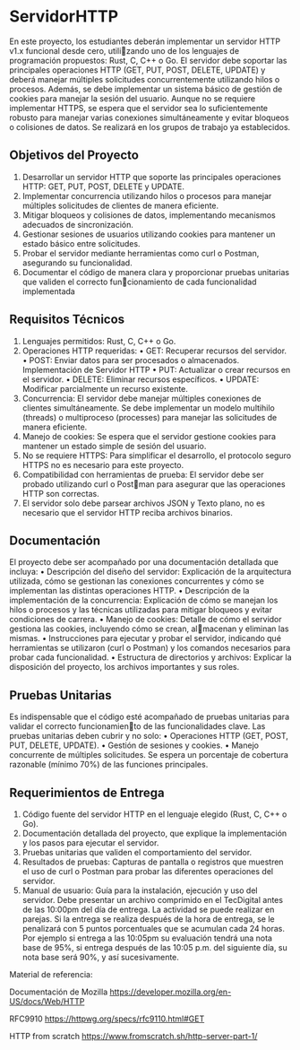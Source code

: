 # ServidorHTTP
En este proyecto, los estudiantes deberán implementar un servidor HTTP v1.x funcional desde cero, utilizando uno de los lenguajes de programación propuestos: Rust, C, C++ o Go. El servidor debe soportar las
principales operaciones HTTP (GET, PUT, POST, DELETE, UPDATE) y deberá manejar múltiples solicitudes
concurrentemente utilizando hilos o procesos. Además, se debe implementar un sistema básico de gestión
de cookies para manejar la sesión del usuario. Aunque no se requiere implementar HTTPS, se espera que el
servidor sea lo suficientemente robusto para manejar varias conexiones simultáneamente y evitar bloqueos
o colisiones de datos. Se realizará en los grupos de trabajo ya establecidos.


## Objetivos del Proyecto
1. Desarrollar un servidor HTTP que soporte las principales operaciones HTTP: GET, PUT, POST, DELETE
y UPDATE.
2. Implementar concurrencia utilizando hilos o procesos para manejar múltiples solicitudes de clientes
de manera eficiente.
3. Mitigar bloqueos y colisiones de datos, implementando mecanismos adecuados de sincronización.
4. Gestionar sesiones de usuarios utilizando cookies para mantener un estado básico entre solicitudes.
5. Probar el servidor mediante herramientas como curl o Postman, asegurando su funcionalidad.
6. Documentar el código de manera clara y proporcionar pruebas unitarias que validen el correcto funcionamiento de cada funcionalidad implementada

## Requisitos Técnicos
1. Lenguajes permitidos: Rust, C, C++ o Go.
2. Operaciones HTTP requeridas:
• GET: Recuperar recursos del servidor.
• POST: Enviar datos para ser procesados o almacenados.
Implementación de Servidor HTTP
• PUT: Actualizar o crear recursos en el servidor.
• DELETE: Eliminar recursos específicos.
• UPDATE: Modificar parcialmente un recurso existente.
3. Concurrencia: El servidor debe manejar múltiples conexiones de clientes simultáneamente. Se debe
implementar un modelo multihilo (threads) o multiproceso (processes) para manejar las solicitudes de
manera eficiente.
4. Manejo de cookies: Se espera que el servidor gestione cookies para mantener un estado simple de
sesión del usuario.
5. No se requiere HTTPS: Para simplificar el desarrollo, el protocolo seguro HTTPS no es necesario para
este proyecto.
6. Compatibilidad con herramientas de prueba: El servidor debe ser probado utilizando curl o Postman para asegurar que las operaciones HTTP son correctas.
7. El servidor solo debe parsear archivos JSON y Texto plano, no es necesario que el servidor HTTP reciba
archivos binarios.

## Documentación
El proyecto debe ser acompañado por una documentación detallada que incluya:
• Descripción del diseño del servidor: Explicación de la arquitectura utilizada, cómo se gestionan las
conexiones concurrentes y cómo se implementan las distintas operaciones HTTP.
• Descripción de la implementación de la concurrencia: Explicación de cómo se manejan los hilos o
procesos y las técnicas utilizadas para mitigar bloqueos y evitar condiciones de carrera.
• Manejo de cookies: Detalle de cómo el servidor gestiona las cookies, incluyendo cómo se crean, almacenan y eliminan las mismas.
• Instrucciones para ejecutar y probar el servidor, indicando qué herramientas se utilizaron (curl o
Postman) y los comandos necesarios para probar cada funcionalidad.
• Estructura de directorios y archivos: Explicar la disposición del proyecto, los archivos importantes y
sus roles.

## Pruebas Unitarias
Es indispensable que el código esté acompañado de pruebas unitarias para validar el correcto funcionamiento de las funcionalidades clave. Las pruebas unitarias deben cubrir y no solo:
• Operaciones HTTP (GET, POST, PUT, DELETE, UPDATE).
• Gestión de sesiones y cookies.
• Manejo concurrente de múltiples solicitudes.
Se espera un porcentaje de cobertura razonable (mínimo 70%) de las funciones principales.


## Requerimientos de Entrega
1. Código fuente del servidor HTTP en el lenguaje elegido (Rust, C, C++ o Go).
2. Documentación detallada del proyecto, que explique la implementación y los pasos para ejecutar el
servidor.
3. Pruebas unitarias que validen el comportamiento del servidor.
4. Resultados de pruebas: Capturas de pantalla o registros que muestren el uso de curl o Postman
para probar las diferentes operaciones del servidor.
5. Manual de usuario: Guía para la instalación, ejecución y uso del servidor.
Debe presentar un archivo comprimido en el TecDigital antes de las 10:00pm del día de entrega. La actividad
se puede realizar en parejas.
Si la entrega se realiza después de la hora de entrega, se le penalizará con 5 puntos porcentuales que se
acumulan cada 24 horas. Por ejemplo si entrega a las 10:05pm su evaluación tendrá una nota base de 95%,
si entrega después de las 10:05 p.m. del siguiente día, su nota base será 90%, y así sucesivamente.



Material de referencia:


Documentación de Mozilla 
https://developer.mozilla.org/en-US/docs/Web/HTTP

RFC9910
https://httpwg.org/specs/rfc9110.html#GET

HTTP from scratch
https://www.fromscratch.sh/http-server-part-1/ 


